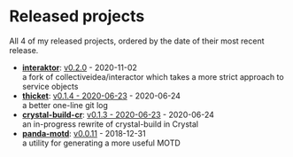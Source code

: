 # Released projects

All <!-- release_count starts -->4<!-- release_count ends --> of my released projects, ordered by the date of their most recent release.

<!-- recent_releases starts -->
* **[interaktor](https://github.com/taylorthurlow/interaktor)**: [v0.2.0](https://github.com/taylorthurlow/interaktor/releases/tag/v0.2.0) - 2020-11-02
<br>a fork of collectiveidea/interactor which takes a more strict approach to service objects
* **[thicket](https://github.com/taylorthurlow/thicket)**: [v0.1.4 - 2020-06-23](https://github.com/taylorthurlow/thicket/releases/tag/v0.1.4) - 2020-06-24
<br>a better one-line git log
* **[crystal-build-cr](https://github.com/crenv/crystal-build-cr)**: [v0.1.3 - 2020-06-23](https://github.com/crenv/crystal-build-cr/releases/tag/v0.1.3) - 2020-06-24
<br>an in-progress rewrite of crystal-build in Crystal
* **[panda-motd](https://github.com/taylorthurlow/panda-motd)**: [v0.0.11](https://github.com/taylorthurlow/panda-motd/releases/tag/v0.0.11) - 2018-12-31
<br>a utility for generating a more useful MOTD
<!-- recent_releases ends -->
